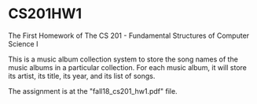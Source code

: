 # CS201HW1
The First Homework of The CS 201 - Fundamental Structures of Computer Science I

This is a music album collection system to store the song names of the
music albums in a particular collection. For each music album, it will store its artist, its title, its year,
and its list of songs.

The assignment is at the "fall18_cs201_hw1.pdf" file.
